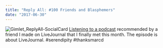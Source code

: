 ```yaml
---
title: "Reply All: #100 Friends and Blasphemers"
date: "2017-06-30"
---
```


![Gimlet_ReplyAll-SocialCard](https://gilcreque.files.wordpress.com/2017/06/gimlet_replyall-socialcard.png) [Listening to a podcast](https://overcast.fm/+DzGVm_Hmc) recommended by a friend I made on LiveJournal that I finally met this month. The episode is about LiveJournal. #serendipity #thanksmarcd
